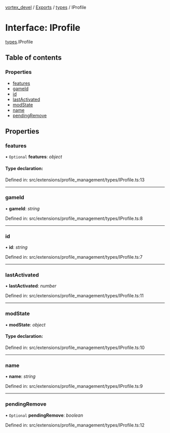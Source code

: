 [vortex_devel](../README.md) / [Exports](../modules.md) / [types](../modules/types.md) / IProfile

# Interface: IProfile

[types](../modules/types.md).IProfile

## Table of contents

### Properties

- [features](types.iprofile.md#features)
- [gameId](types.iprofile.md#gameid)
- [id](types.iprofile.md#id)
- [lastActivated](types.iprofile.md#lastactivated)
- [modState](types.iprofile.md#modstate)
- [name](types.iprofile.md#name)
- [pendingRemove](types.iprofile.md#pendingremove)

## Properties

### features

• `Optional` **features**: *object*

#### Type declaration:

Defined in: src/extensions/profile_management/types/IProfile.ts:13

___

### gameId

• **gameId**: *string*

Defined in: src/extensions/profile_management/types/IProfile.ts:8

___

### id

• **id**: *string*

Defined in: src/extensions/profile_management/types/IProfile.ts:7

___

### lastActivated

• **lastActivated**: *number*

Defined in: src/extensions/profile_management/types/IProfile.ts:11

___

### modState

• **modState**: *object*

#### Type declaration:

Defined in: src/extensions/profile_management/types/IProfile.ts:10

___

### name

• **name**: *string*

Defined in: src/extensions/profile_management/types/IProfile.ts:9

___

### pendingRemove

• `Optional` **pendingRemove**: *boolean*

Defined in: src/extensions/profile_management/types/IProfile.ts:12
